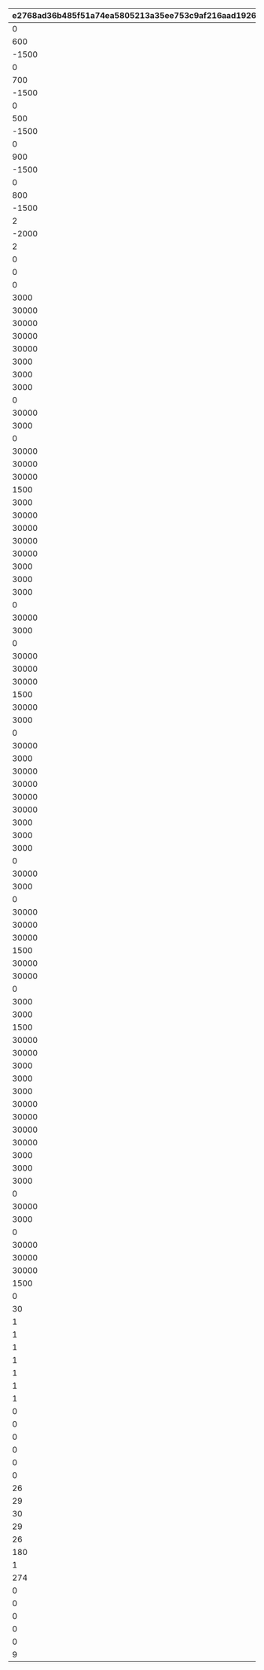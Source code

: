 |e2768ad36b485f51a74ea5805213a35ee753c9af216aad1926d496e9cd878ccc|5fd9790e8bbe02fde4848735546773ebb72147658fa19a3982dbb467615c2a60|69515dca79b9fa2098246a9334d2a1c67d87c2e72fab477f0620687488d99a84|fdd9d136a4c3e7dd2c109c9d3f57fddffabb0296b10449cf059d40813ad3c61a|7a46cc71a8f378bad016993966e29e004ae085df6533358bd9dc76851b764304|dfc8915bc6b45ea7ba6df861c078aef6849a8312b8d1813ee11bf3fab0a04546|02bd9d4e6a40d377a49452bc729391c9e9ed0b1fef6221f80257ba61f1f0c184|c5b45444f8ddfc546d2bfb73c118cde8e8bf71de2d05d096caf33e7ff72712bc|4993dddf63a6753a46b708206fccd21b9c36189c79f5914fca7bfc034a0e2864|
| --- | --- | --- | --- | --- | --- | --- | --- | --- |
|0|0|0|600|0|1101001|21|1101002|0|
|600|0|0|2400|0|1101002|22|1101003|0|
|-1500|50|0|1|0|1101003|20|1|0|
|0|0|0|900|0|1101011|21|1101012|0|
|700|0|0|2100|0|1101012|22|1101013|0|
|-1500|200|0|1|0|1101013|20|1|0|
|0|0|0|400|0|1101021|21|1101022|0|
|500|0|0|2000|0|1101022|22|1101023|0|
|-1500|350|0|1|0|1101023|20|1|0|
|0|0|0|1000|0|1101031|21|1101032|0|
|900|0|0|1800|0|1101032|22|1101033|0|
|-1500|500|0|1|0|1101033|20|1|0|
|0|0|0|500|0|1101041|21|1101042|0|
|800|0|0|1600|0|1101042|22|1101043|0|
|-1500|750|0|1|0|1101043|20|1|0|
|2|2|0|1|2|1101101|1|25|0|
|-2000|-100|0|1|0|1102001|20|1|0|
|2|10|0|1|2|1102101|1|20|0|
|0|0|0|2|2|1102102|10|200000|0|
|0|0|0|500|0|1103001|21|1103002|0|
|0|0|0|0|2|1103002|3|1000|0|
|3000|0|0|3|2|1202001|2|-15|0|
|30000|0|0|3|1|1204001|2|15|0|
|30000|0|0|3|1|1205001|2|10|0|
|30000|0|0|3|1|1206001|2|10|0|
|30000|0|0|3|1|1207001|2|10|0|
|3000|0|0|2|1|1208001|2|15|0|
|3000|0|0|1|1|1209001|2|25|0|
|3000|0|0|2|1|1210001|2|10|0|
|0|0|0|3000|0|1210002|21|1210003|0|
|30000|0|0|1|1|1210003|2|15|0|
|3000|0|0|2|1|1211001|2|-10|0|
|0|0|0|3000|0|1211002|21|1211003|0|
|30000|0|0|1|2|1211003|2|-15|0|
|30000|0|0|1|2|1213001|2|-10|0|
|30000|0|0|2|2|1213002|2|-10|0|
|1500|0|0|3|2|1214001|2|-25|0|
|3000|0|0|3|2|1216001|2|-20|0|
|30000|0|0|3|1|1218001|2|20|0|
|30000|0|0|3|1|1219001|2|15|0|
|30000|0|0|3|1|1220001|2|15|0|
|30000|0|0|3|1|1221001|2|15|0|
|3000|0|0|2|1|1222001|2|20|0|
|3000|0|0|1|1|1223001|2|30|0|
|3000|0|0|2|1|1224001|2|15|0|
|0|0|0|3000|0|1224002|21|1224003|0|
|30000|0|0|1|1|1224003|2|20|0|
|3000|0|0|2|1|1225001|2|-10|0|
|0|0|0|3000|0|1225002|21|1225003|0|
|30000|0|0|1|2|1225003|2|-20|0|
|30000|0|0|1|2|1227001|2|-15|0|
|30000|0|0|2|2|1227002|2|-15|0|
|1500|0|0|3|2|1228001|2|-35|0|
|30000|0|0|3|1|1229001|2|20|0|
|3000|0|0|2|1|1230001|2|20|0|
|0|0|0|3000|0|1230002|21|1230003|0|
|30000|0|0|1|1|1230003|2|50|0|
|3000|0|0|3|2|1232001|2|-25|0|
|30000|0|0|3|1|1234001|2|25|0|
|30000|0|0|3|1|1235001|2|20|0|
|30000|0|0|3|1|1236001|2|20|0|
|30000|0|0|3|1|1237001|2|20|0|
|3000|0|0|2|1|1238001|2|25|0|
|3000|0|0|1|1|1239001|2|35|0|
|3000|0|0|2|1|1240001|2|20|0|
|0|0|0|3000|0|1240002|21|1240003|0|
|30000|0|0|1|1|1240003|2|25|0|
|3000|0|0|2|1|1241001|2|-10|0|
|0|0|0|3000|0|1241002|21|1241003|0|
|30000|0|0|1|2|1241003|2|-25|0|
|30000|0|0|1|2|1242001|2|-20|0|
|30000|0|0|2|2|1242002|2|-20|0|
|1500|0|0|3|2|1244001|2|-75|0|
|30000|0|0|3|1|1246001|2|20|0|
|30000|0|0|3|1|1247001|2|30|0|
|0|0|0|3000|0|1247002|21|1247003|0|
|3000|0|0|1|1|1247003|2|25|0|
|3000|0|0|1|1|1248001|2|75|0|
|1500|0|0|3|2|1249001|2|-90|0|
|30000|0|0|2|1|2101001|2|10|0|
|30000|0|0|2|1|2102001|2|10|0|
|3000|0|0|2|2|2103001|2|-15|0|
|3000|0|0|3|2|2103002|2|-15|0|
|3000|0|0|3|2|2105001|2|-25|0|
|30000|0|0|3|1|2107001|2|25|0|
|30000|0|0|3|1|2108001|2|10|0|
|30000|0|0|3|1|2109001|2|10|0|
|30000|0|0|3|1|2110001|2|10|0|
|3000|0|0|2|1|2111001|2|15|0|
|3000|0|0|1|1|2112001|2|25|0|
|3000|0|0|2|1|2113001|2|10|0|
|0|0|0|3000|0|2113002|21|2113003|0|
|30000|0|0|1|1|2113003|2|25|0|
|3000|0|0|2|1|2114001|2|-10|0|
|0|0|0|3000|1|2114002|21|2114003|0|
|30000|0|0|1|2|2114003|2|-25|0|
|30000|0|0|1|2|2116001|2|-10|0|
|30000|0|0|2|2|2116002|2|-10|0|
|1500|0|0|3|2|2117001|2|-50|0|
|0|0|0|300|0|3301001|21|3301002|0|
|30|20|0|2|0|3301002|20|1|0|
|1|100|0|1|2|3301101|1|0|0|
|1|40|0|1|2|3302001|1|0|0|
|1|60|0|1|2|3302002|1|0|0|
|1|12|0|1|2|3303001|1|0|0|
|1|28|0|1|2|3303002|1|0|0|
|1|40|0|1|2|3304001|1|0|0|
|1|100|0|1|2|3304002|1|0|0|
|0|0|0|200|0|3305001|21|3305011|0|
|0|0|0|200|0|3305002|21|3305012|0|
|0|0|0|200|0|3305003|21|3305013|0|
|0|0|0|200|0|3305004|21|3305014|0|
|0|0|0|200|0|3305005|21|3305015|0|
|0|0|0|200|0|3305006|21|3305016|0|
|26|15|30|2|0|3305011|20|1|0|
|29|8|15|2|0|3305012|20|1|0|
|30|0|0|2|0|3305013|20|1|0|
|29|-8|-15|2|0|3305014|20|1|0|
|26|-15|-30|2|0|3305015|20|1|0|
|180|0|0|1|1|3305016|10|30000|0|
|1|20|0|1|2|3305101|1|0|0|
|274|29|0|2|0|3402001|20|1|0|
|0|0|0|2000|3|3402101|11|500000|0|
|0|0|0|200|0|3403001|21|3403002|0|
|0|0|0|1|1|3403002|10|200000|0|
|0|0|0|0|3|4001001|4|0|0|
|0|0|0|0|3|4001002|1|99999|0|
|9|9|9|9|3|4002001|1|99999|9|